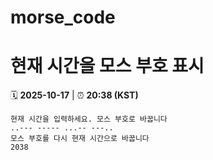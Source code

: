 # morse_code
# 현재 시간을 모스 부호 표시
<!-- MORSE_TIME_START -->
🗓️ **2025-10-17** | ⏰ **20:38 (KST)**

```
현재 시간을 입력하세요. 모스 부호로 바꿉니다
..--- ----- ...-- ---..
모스 부호를 다시 현재 시간으로 바꿉니다
2038
```
<!-- MORSE_TIME_END -->

